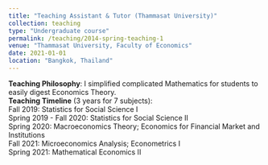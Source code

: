 ```yaml
---
title: "Teaching Assistant & Tutor (Thammasat University)"
collection: teaching
type: "Undergraduate course"
permalink: /teaching/2014-spring-teaching-1
venue: "Thammasat University, Faculty of Economics"
date: 2021-01-01
location: "Bangkok, Thailand"
---
```


**Teaching Philosophy**: I simplified complicated Mathematics for students to easily digest Economics Theory.  
**Teaching Timeline** (3 years for 7 subjects):    
Fall 2019: Statistics for Social Science I  
Spring 2019 - Fall 2020: Statistics for Social Science II  
Spring 2020: Macroeconomics Theory; Economics for Financial Market and Institutions  
Fall 2021: Microeconomics Analysis; Econometrics I  
Spring 2021: Mathematical Economics II  
